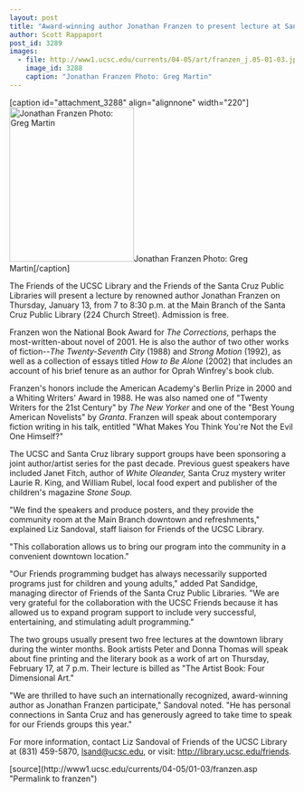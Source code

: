 ```yaml
---
layout: post
title: "Award-winning author Jonathan Franzen to present lecture at Santa Cruz Public Library"
author: Scott Rappaport
post_id: 3289
images:
  - file: http://www1.ucsc.edu/currents/04-05/art/franzen_j.05-01-03.jpg
    image_id: 3288
    caption: "Jonathan Franzen Photo: Greg Martin"
---
```


[caption id="attachment_3288" align="alignnone" width="220"]<a href="http://localhost/mysite/wp-content/uploads/2005/01/franzen_j.05-01-03.jpg"><img class="size-full wp-image-3288" src="http://localhost/mysite/wp-content/uploads/2005/01/franzen_j.05-01-03.jpg" alt="Jonathan Franzen Photo: Greg Martin" width="220" height="273" /></a>Jonathan Franzen Photo: Greg Martin[/caption]
<a name="content" id="content"></a>
<p>
  The Friends of the UCSC Library and the Friends of the Santa Cruz Public Libraries will present a lecture by renowned author Jonathan Franzen on Thursday, January 13, from 7 to 8:30 p.m. at the Main Branch of the Santa Cruz Public Library (224 Church Street). Admission is free.
</p>
<p>
  Franzen won the National Book Award for <i>The Corrections,</i> perhaps the most-written-about novel of 2001. He is also the author of two other works of fiction--<i>The Twenty-Seventh City</i> (1988) and <i>Strong Motion</i> (1992), as well as a collection of essays titled <i>How to Be Alone</i> (2002) that includes an account of his brief tenure as an author for Oprah Winfrey's book club.<br>
</p>
<p>
  Franzen's honors include the American Academy's Berlin Prize in 2000 and a Whiting Writers' Award in 1988. He was also named one of "Twenty Writers for the 21st Century" by <i>The New Yorker</i> and one of the "Best Young American Novelists" by <i>Granta</i>. Franzen will speak about contemporary fiction writing in his talk, entitled "What Makes You Think You're Not the Evil One Himself?"<br>
</p>
<p>
  The UCSC and Santa Cruz library support groups have been sponsoring a joint author/artist series for the past decade. Previous guest speakers have included Janet Fitch, author of <i>White Oleander,</i> Santa Cruz mystery writer Laurie R. King, and William Rubel, local food expert and publisher of the children's magazine <i>Stone Soup.</i><br>
</p>
<p>
  "We find the speakers and produce posters, and they provide the community room at the Main Branch downtown and refreshments," explained Liz Sandoval, staff liaison for Friends of the UCSC Library.
</p>
<p>
  "This collaboration allows us to bring our program into the community in a convenient downtown location."<br>
</p>
<p>
  "Our Friends programming budget has always necessarily supported programs just for children and young adults," added Pat Sandidge, managing director of Friends of the Santa Cruz Public Libraries. "We are very grateful for the collaboration with the UCSC Friends because it has allowed us to expand program support to include very successful, entertaining, and stimulating adult programming."<br>
</p>
<p>
  The two groups usually present two free lectures at the downtown library during the winter months. Book artists Peter and Donna Thomas will speak about fine printing and the literary book as a work of art on Thursday, February 17, at 7 p.m. Their lecture is billed as "The Artist Book: Four Dimensional Art."<br>
</p>
<p>
  "We are thrilled to have such an internationally recognized, award-winning author as Jonathan Franzen participate," Sandoval noted. "He has personal connections in Santa Cruz and has generously agreed to take time to speak for our Friends groups this year."<br>
</p>
<p>
  For more information, contact Liz Sandoval of Friends of the UCSC Library at (831) 459-5870, <a href="mailto:lsand@ucsc.edu">lsand@ucsc.edu</a>, or visit: <a href="http://library.ucsc.edu/friends">http://library.ucsc.edu/friends</a>.<br>
</p>
[source](http://www1.ucsc.edu/currents/04-05/01-03/franzen.asp "Permalink to franzen")
